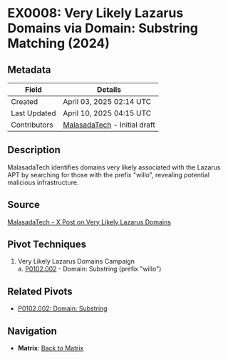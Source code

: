 # EX0008: Very Likely Lazarus Domains via Domain: Substring Matching (2024)

## Metadata
| Field          | Details                                      |
|----------------|----------------------------------------------|
| Created        | April 03, 2025 02:14 UTC                    |
| Last Updated   | April 10, 2025 04:15 UTC                    |
| Contributors   | [MalasadaTech](../contributors.md#malasadatech) - Initial draft |

## Description
MalasadaTech identifies domains very likely associated with the Lazarus APT by searching for those with the prefix "willo", revealing potential malicious infrastructure.

## Source
[MalasadaTech - X Post on Very Likely Lazarus Domains](https://x.com/MalasadaTech/status/1873464313836621862)

## Pivot Techniques
1. Very Likely Lazarus Domains Campaign  
    a. [P0102.002](../pivots/P0102.002.md) - Domain: Substring (prefix "willo")

## Related Pivots
- [P0102.002: Domain: Substring](../pivots/P0102.002.md)

## Navigation
- **Matrix**: [Back to Matrix](../matrix.md)